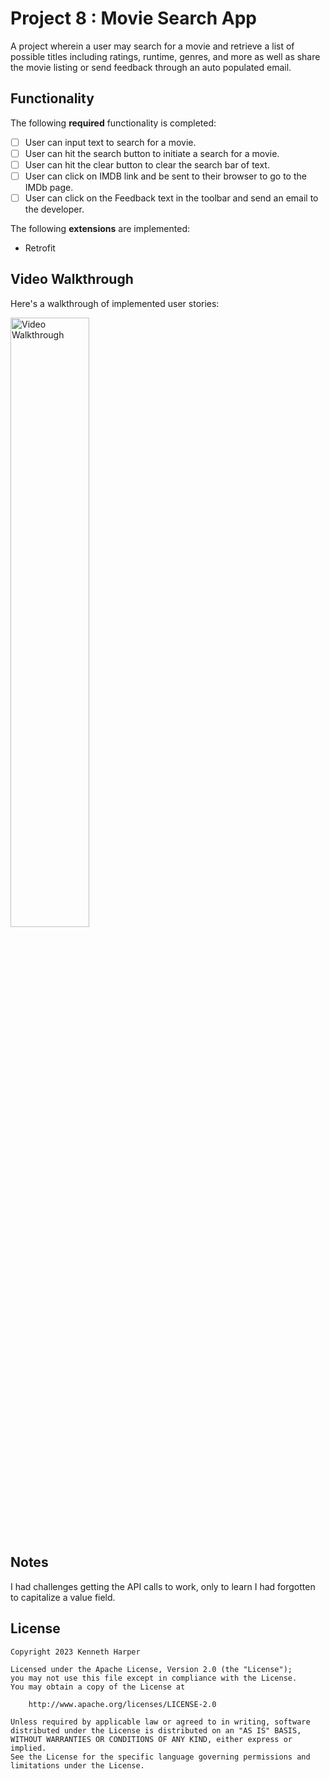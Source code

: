 # Project 8 : Movie Search App

A project wherein a user may search for a movie and retrieve a list of possible titles including ratings, runtime, genres, and more as well as share the movie listing or send feedback through an auto populated email.

## Functionality 

The following **required** functionality is completed:

* [ ] User can input text to search for a movie.
* [ ] User can hit the search button to initiate a search for a movie.
* [ ] User can hit the clear button to clear the search bar of text.
* [ ] User can click on IMDB link and be sent to their browser to go to the IMDb page.
* [ ] User can click on the Feedback text in the toolbar and send an email to the developer. 

The following **extensions** are implemented:

* Retrofit

## Video Walkthrough

Here's a walkthrough of implemented user stories:

<img src='showcase.gif' title='Video Walkthrough' width='50%' alt='Video Walkthrough' />

## Notes

I had challenges getting the API calls to work, only to learn I had forgotten to capitalize a value field.

## License

    Copyright 2023 Kenneth Harper

    Licensed under the Apache License, Version 2.0 (the "License");
    you may not use this file except in compliance with the License.
    You may obtain a copy of the License at

        http://www.apache.org/licenses/LICENSE-2.0

    Unless required by applicable law or agreed to in writing, software
    distributed under the License is distributed on an "AS IS" BASIS,
    WITHOUT WARRANTIES OR CONDITIONS OF ANY KIND, either express or implied.
    See the License for the specific language governing permissions and
    limitations under the License.
